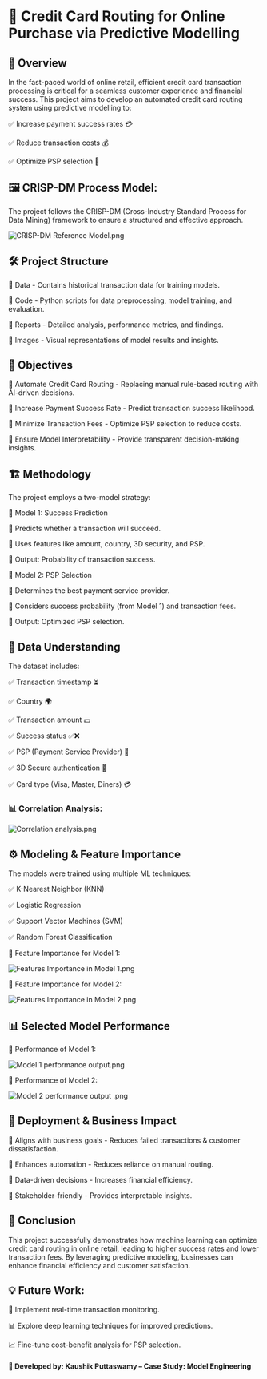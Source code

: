 # 📌 Credit Card Routing for Online Purchase via Predictive Modelling

## 📖 Overview

In the fast-paced world of online retail, efficient credit card transaction processing is critical for a seamless customer experience and financial success. This project aims to develop an automated credit card routing system using predictive modelling to:

✅ Increase payment success rates 💳

✅ Reduce transaction costs 💰

✅ Optimize PSP selection 🤖

## 🖼️ CRISP-DM Process Model:

The project follows the CRISP-DM (Cross-Industry Standard Process for Data Mining) framework to ensure a structured and effective approach.

![CRISP-DM Reference Model.png](https://github.com/Kaushik-Puttaswamy/Credit-Card-Routing-for-Online-Purchase-via-Predictive-Modelling/blob/main/CRISP-DM%20Reference%20Model.png)

## 🛠️ Project Structure

📂 Data - Contains historical transaction data for training models.

📂 Code - Python scripts for data preprocessing, model training, and evaluation.

📂 Reports - Detailed analysis, performance metrics, and findings.

📂 Images - Visual representations of model results and insights.


## 🎯 Objectives

📌 Automate Credit Card Routing - Replacing manual rule-based routing with AI-driven decisions.

📌 Increase Payment Success Rate - Predict transaction success likelihood.

📌 Minimize Transaction Fees - Optimize PSP selection to reduce costs.

📌 Ensure Model Interpretability - Provide transparent decision-making insights.


## 🏗️ Methodology

The project employs a two-model strategy:

🔹 Model 1: Success Prediction

🔸 Predicts whether a transaction will succeed.

🔸 Uses features like amount, country, 3D security, and PSP.

🔸 Output: Probability of transaction success.



🔹 Model 2: PSP Selection

🔸 Determines the best payment service provider.

🔸 Considers success probability (from Model 1) and transaction fees.

🔸 Output: Optimized PSP selection.



## 🔢 Data Understanding

The dataset includes:

✅ Transaction timestamp ⏳

✅ Country 🌍

✅ Transaction amount 💵

✅ Success status ✅❌

✅ PSP (Payment Service Provider) 🏦

✅ 3D Secure authentication 🔐

✅ Card type (Visa, Master, Diners) 💳


### 📊 Correlation Analysis:

![Correlation analysis.png](https://github.com/Kaushik-Puttaswamy/Credit-Card-Routing-for-Online-Purchase-via-Predictive-Modelling/blob/main/Correlation%20analysis.png)

## ⚙️ Modeling & Feature Importance

The models were trained using multiple ML techniques:

✅ K-Nearest Neighbor (KNN)

✅ Logistic Regression

✅ Support Vector Machines (SVM)

✅ Random Forest Classification

📌 Feature Importance for Model 1:

![Features Importance in Model 1.png](https://github.com/Kaushik-Puttaswamy/Credit-Card-Routing-for-Online-Purchase-via-Predictive-Modelling/blob/main/Features%20Importance%20in%20Model%201.png)

📌 Feature Importance for Model 2:

![Features Importance in Model 2.png](https://github.com/Kaushik-Puttaswamy/Credit-Card-Routing-for-Online-Purchase-via-Predictive-Modelling/blob/main/Features%20Importance%20in%20Model%202.png)


## 📊 Selected Model Performance

📌 Performance of Model 1:

![Model 1 performance output.png](https://github.com/Kaushik-Puttaswamy/Credit-Card-Routing-for-Online-Purchase-via-Predictive-Modelling/blob/main/Model%201%20performance%20output.png)

📌 Performance of Model 2:

![Model 2 performance output .png](https://github.com/Kaushik-Puttaswamy/Credit-Card-Routing-for-Online-Purchase-via-Predictive-Modelling/blob/main/Model%202%20performance%20output%20.png)

## 🚀 Deployment & Business Impact

🔹 Aligns with business goals - Reduces failed transactions & customer dissatisfaction.

🔹 Enhances automation - Reduces reliance on manual routing.

🔹 Data-driven decisions - Increases financial efficiency.

🔹 Stakeholder-friendly - Provides interpretable insights.

## 📌 Conclusion

This project successfully demonstrates how machine learning can optimize credit card routing in online retail, leading to higher success rates and lower transaction fees. By leveraging predictive modeling, businesses can enhance financial efficiency and customer satisfaction.

## 💡 Future Work:

🚀 Implement real-time transaction monitoring.

📊 Explore deep learning techniques for improved predictions.

📈 Fine-tune cost-benefit analysis for PSP selection.

#### 🔗 Developed by: Kaushik Puttaswamy – Case Study: Model Engineering
